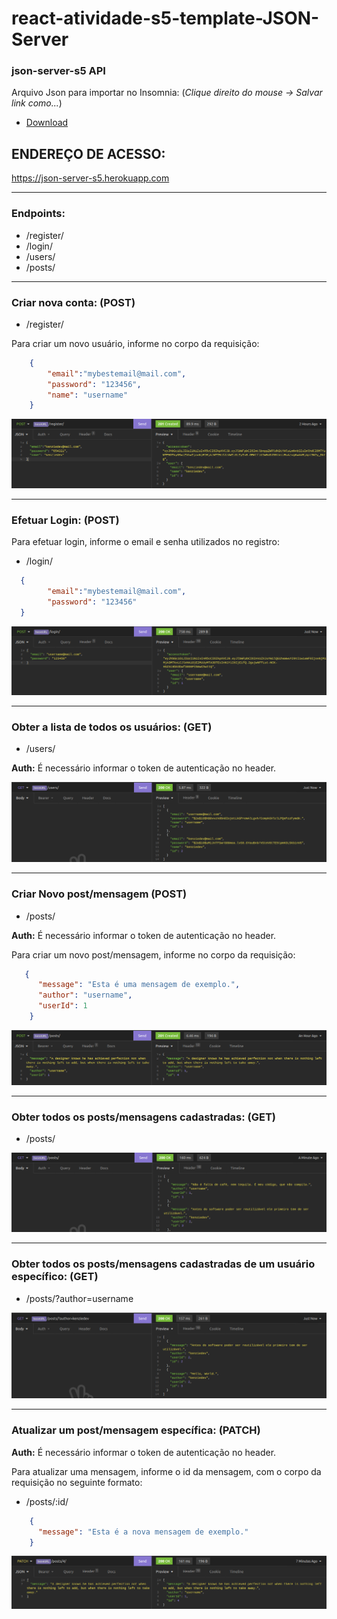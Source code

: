 # react-atividade-s5-template-JSON-Server

### json-server-s5 API

Arquivo Json para importar no Insomnia: (*Clique direito do mouse -> Salvar link como...*)
- [Download](https://github.com/Kenzie-Academy-Brasil-Developers/react-atividade-s5-json-server-RafaelSchug/blob/main/assets/Insomnia_json-server-s5.json
 "Json para Insomnia")

## ENDEREÇO DE ACESSO:
https://json-server-s5.herokuapp.com

- - -

### Endpoints:

- /register/
- /login/
- /users/
- /posts/

- - -

### Criar nova conta: (POST)

- /register/

Para criar um novo usuário, informe no corpo da requisição:

```json
    {
        "email":"mybestemail@mail.com",
        "password": "123456",
        "name": "username"
    }
```

![Criar nova conta](https://raw.githubusercontent.com/Kenzie-Academy-Brasil-Developers/react-atividade-s5-json-server-RafaelSchug/main/assets/register.png?token=ALGDUMW6WGAQUW2MC4B5JTTBQCDXQ "Criar nova conta")

- - -

### Efetuar Login: (POST)

Para efetuar login, informe o email e senha utilizados no registro:

- /login/

```json
  {
        "email":"mybestemail@mail.com",
        "password": "123456"
  }
```
![Efetuar login](https://raw.githubusercontent.com/Kenzie-Academy-Brasil-Developers/react-atividade-s5-json-server-RafaelSchug/main/assets/login.png?token=ALGDUMW2FA2ZQUB5OEI6P6DBQCEPQ "Efetuar login")

- - -

### Obter a lista de todos os usuários: (GET)

- /users/

**Auth:** É necessário informar o token de autenticação no header.

![Obter usuários](/assets/get-users.png "Obter usuários")

- - -

### Criar Novo post/mensagem (POST)

- /posts/

**Auth:** É necessário informar o token de autenticação no header.

Para criar um novo post/mensagem, informe no corpo da requisição:


```json
   {
      "message": "Esta é uma mensagem de exemplo.",
      "author": "username",
      "userId": 1
    }
```

![Criar nova mensagem](https://raw.githubusercontent.com/Kenzie-Academy-Brasil-Developers/react-atividade-s5-json-server-RafaelSchug/main/assets/newMessage.png?token=ALGDUMX4SAY5F66MBXTWOJ3BQCD54 "Criar nova mensagem")

- - -

### Obter todos os posts/mensagens cadastradas: (GET)

- /posts/

![Obter todas as mensagens](https://raw.githubusercontent.com/Kenzie-Academy-Brasil-Developers/react-atividade-s5-json-server-RafaelSchug/main/assets/get-all-posts.png?token=ALGDUMSUWZE7FQ4D2CL6EZTBQCEKQ "Obter todas as mensagens")

- - -

### Obter todos os posts/mensagens cadastradas de um usuário específico: (GET)

- /posts/?author=username

![Obter todas as mensagens especificas](https://raw.githubusercontent.com/Kenzie-Academy-Brasil-Developers/react-atividade-s5-json-server-RafaelSchug/main/assets/posts-by-user.png?token=ALGDUMTJAAL7KPUS4CNQUY3BQCENI "Obter todas as mensagens especificas")

- - -

### Atualizar um post/mensagem específica: (PATCH)

**Auth:** É necessário informar o token de autenticação no header.

Para atualizar uma mensagem, informe o id da mensagem, com o corpo da requisição no seguinte formato:

- /posts/:id/

```json 
    {
      "message": "Esta é a nova mensagem de exemplo."
    }
```

![Atualizar mensagem específica](https://raw.githubusercontent.com/Kenzie-Academy-Brasil-Developers/react-atividade-s5-json-server-RafaelSchug/main/assets/update-post.png?token=ALGDUMQESCPGMVT2CDLXA4TBQCEF2 "Atualizar mensagem específica")
  